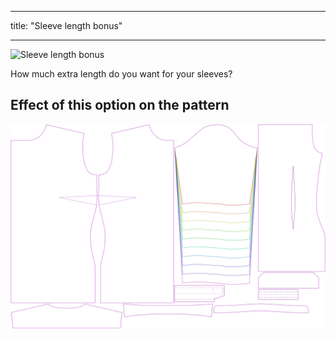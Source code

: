 ***

title: "Sleeve length bonus"

***

![Sleeve length bonus](sleevelengthbonus.svg)

How much extra length do you want for your sleeves?

## Effect of this option on the pattern

![This image shows the effect of this option by superimposing several variants that have a different value for this option](simone_sleevelengthbonus_sample.svg "Effect of this option on the pattern")
